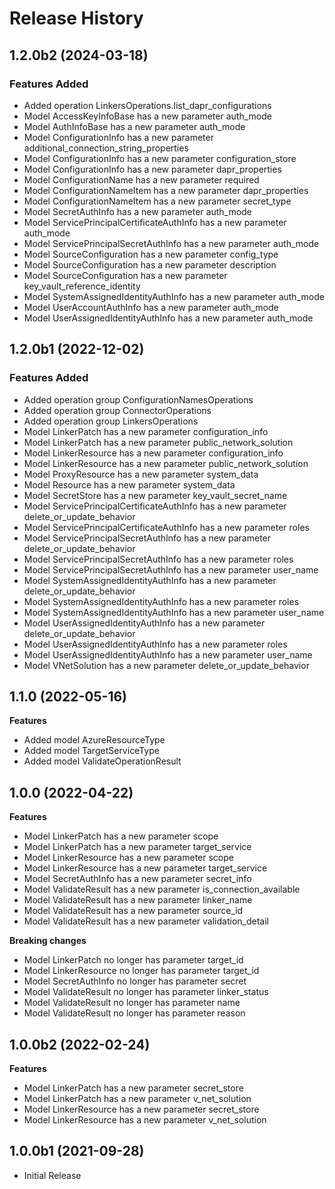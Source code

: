 # Release History

## 1.2.0b2 (2024-03-18)

### Features Added

  - Added operation LinkersOperations.list_dapr_configurations
  - Model AccessKeyInfoBase has a new parameter auth_mode
  - Model AuthInfoBase has a new parameter auth_mode
  - Model ConfigurationInfo has a new parameter additional_connection_string_properties
  - Model ConfigurationInfo has a new parameter configuration_store
  - Model ConfigurationInfo has a new parameter dapr_properties
  - Model ConfigurationName has a new parameter required
  - Model ConfigurationNameItem has a new parameter dapr_properties
  - Model ConfigurationNameItem has a new parameter secret_type
  - Model SecretAuthInfo has a new parameter auth_mode
  - Model ServicePrincipalCertificateAuthInfo has a new parameter auth_mode
  - Model ServicePrincipalSecretAuthInfo has a new parameter auth_mode
  - Model SourceConfiguration has a new parameter config_type
  - Model SourceConfiguration has a new parameter description
  - Model SourceConfiguration has a new parameter key_vault_reference_identity
  - Model SystemAssignedIdentityAuthInfo has a new parameter auth_mode
  - Model UserAccountAuthInfo has a new parameter auth_mode
  - Model UserAssignedIdentityAuthInfo has a new parameter auth_mode

## 1.2.0b1 (2022-12-02)

### Features Added

  - Added operation group ConfigurationNamesOperations
  - Added operation group ConnectorOperations
  - Added operation group LinkersOperations
  - Model LinkerPatch has a new parameter configuration_info
  - Model LinkerPatch has a new parameter public_network_solution
  - Model LinkerResource has a new parameter configuration_info
  - Model LinkerResource has a new parameter public_network_solution
  - Model ProxyResource has a new parameter system_data
  - Model Resource has a new parameter system_data
  - Model SecretStore has a new parameter key_vault_secret_name
  - Model ServicePrincipalCertificateAuthInfo has a new parameter delete_or_update_behavior
  - Model ServicePrincipalCertificateAuthInfo has a new parameter roles
  - Model ServicePrincipalSecretAuthInfo has a new parameter delete_or_update_behavior
  - Model ServicePrincipalSecretAuthInfo has a new parameter roles
  - Model ServicePrincipalSecretAuthInfo has a new parameter user_name
  - Model SystemAssignedIdentityAuthInfo has a new parameter delete_or_update_behavior
  - Model SystemAssignedIdentityAuthInfo has a new parameter roles
  - Model SystemAssignedIdentityAuthInfo has a new parameter user_name
  - Model UserAssignedIdentityAuthInfo has a new parameter delete_or_update_behavior
  - Model UserAssignedIdentityAuthInfo has a new parameter roles
  - Model UserAssignedIdentityAuthInfo has a new parameter user_name
  - Model VNetSolution has a new parameter delete_or_update_behavior

## 1.1.0 (2022-05-16)

**Features**

  - Added model AzureResourceType
  - Added model TargetServiceType
  - Added model ValidateOperationResult

## 1.0.0 (2022-04-22)

**Features**

  - Model LinkerPatch has a new parameter scope
  - Model LinkerPatch has a new parameter target_service
  - Model LinkerResource has a new parameter scope
  - Model LinkerResource has a new parameter target_service
  - Model SecretAuthInfo has a new parameter secret_info
  - Model ValidateResult has a new parameter is_connection_available
  - Model ValidateResult has a new parameter linker_name
  - Model ValidateResult has a new parameter source_id
  - Model ValidateResult has a new parameter validation_detail

**Breaking changes**

  - Model LinkerPatch no longer has parameter target_id
  - Model LinkerResource no longer has parameter target_id
  - Model SecretAuthInfo no longer has parameter secret
  - Model ValidateResult no longer has parameter linker_status
  - Model ValidateResult no longer has parameter name
  - Model ValidateResult no longer has parameter reason

## 1.0.0b2 (2022-02-24)

**Features**

  - Model LinkerPatch has a new parameter secret_store
  - Model LinkerPatch has a new parameter v_net_solution
  - Model LinkerResource has a new parameter secret_store
  - Model LinkerResource has a new parameter v_net_solution

## 1.0.0b1 (2021-09-28)

* Initial Release
